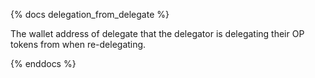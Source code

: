 {% docs delegation_from_delegate %}

The wallet address of delegate that the delegator is delegating their OP tokens from when re-delegating. 

{% enddocs %}
